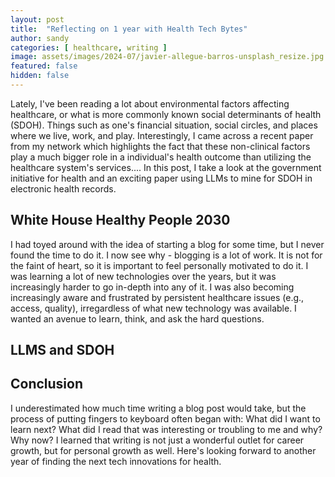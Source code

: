 ```yaml
---
layout: post
title:  "Reflecting on 1 year with Health Tech Bytes"
author: sandy
categories: [ healthcare, writing ]
image: assets/images/2024-07/javier-allegue-barros-unsplash_resize.jpg
featured: false
hidden: false
---
```


Lately, I've been reading a lot about environmental factors affecting healthcare, or what is more commonly known social determinants of health (SDOH).  Things such as one's financial situation, social circles, and places where we live, work, and play.  Interestingly, I came across a recent paper from my network which highlights the fact that these non-clinical factors play a much bigger role in a individual's health outcome than utilizing the healthcare system's services.... In this post, I take a look at the government initiative for health and an exciting paper using LLMs to mine for SDOH in electronic health records.  

## White House Healthy People 2030
I had toyed around with the idea of starting a blog for some time, but I never found the time to do it.  I now see why - blogging is a lot of work.  It is not for the faint of heart, so it is important to feel personally motivated to do it.  I was learning a lot of new technologies over the years, but it was increasingly harder to go in-depth into any of it.  I was also becoming increasingly aware and frustrated by persistent healthcare issues (e.g., access, quality), irregardless of what new technology was available.  I wanted an avenue to learn, think, and ask the hard questions.

## LLMS and SDOH

## Conclusion
I underestimated how much time writing a blog post would take, but the process of putting fingers to keyboard often began with: What did I want to learn next?  What did I read that was interesting or troubling to me and why?  Why now?  I learned that writing is not just a wonderful outlet for career growth, but for personal growth as well.  Here's looking forward to another year of finding the next tech innovations for health.